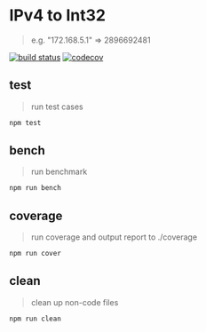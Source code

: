 # IPv4 to Int32
> e.g. "172.168.5.1" => 2896692481

  [![build status](https://travis-ci.org/mice530/ipv4ToInt32.svg?branch=master)](https://travis-ci.org/mice530/ipv4ToInt32)
  [![codecov](https://codecov.io/gh/mice530/ipv4ToInt32/branch/master/graph/badge.svg)](https://codecov.io/gh/mice530/ipv4ToInt32)

## test
> run test cases
> 
```bash
npm test
```

## bench
> run benchmark
```bash
npm run bench
```

## coverage
> run coverage and output report to ./coverage
```bash
npm run cover
```

## clean
> clean up non-code files
```bash
npm run clean
```
